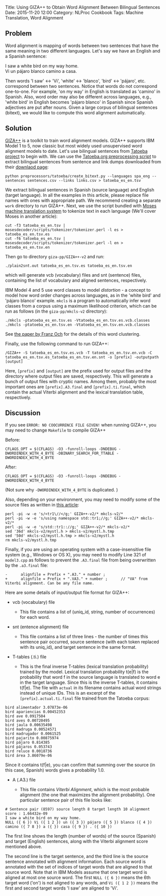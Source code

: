 Title: Using GIZA++ to Obtain Word Alignment Between Bilingual Sentences
Date: 2015-11-20 12:00
Category: NLProc Cookbook
Tags: Machine Translation, Word Alignment

## Problem

Word alignment is mapping of words between two sentences that have the same meaning in two different languages.
Let's say we have an English and a Spanish sentence:

>
I saw a white bird on my way home. <br>
Vi un pájaro blanco camino a casa.


Then words 'I saw' <-> 'Vi', 'white' <-> 'blanco', 'bird' <-> 'pájaro', etc. correspond between two sentences.
Notice that words do not correspond one-to-one. For example, 'on my way' in English is translated as 'camino' in Spanish.
Also, word order may also be different across languages, e.g., 'white bird' in English becomes 'pájaro blanco' in Spanish
since Spanish adjectives are put after nouns. Given a large corpus of bilingual sentences (bitext), we would like to
compute this word alignment automatically.

## Solution

[GIZA++](https://github.com/moses-smt/giza-pp) is a toolkit to train word alignment models. GIZA++ supports IBM Model 1 to 5, now classic but most widely used unsupervised word alignment models to date. Let's use bilingual sentences from [Tatoeba project](http://tatoeba.org/) to begin with. We can use the [Tatoeba.org preprocessing script](https://github.com/mhagiwara/nlproc-cookbook/blob/master/preprocessors/tatoeba/create_bitext.py) to extract bilingual sentences from sentence and link dumps downloaded from their [downlaod page](http://tatoeba.org/eng/downloads):

```
python preprocessors/tatoeba/create_bitext.py --languages spa_eng --sentences sentences.csv --links links.csv > tatoeba_es_en.tsv
```

We extract bilingual sentences in Spanish (source language) and English (target language). In all the examples in this article, please replace file names with ones with appropriate path. We recommend creating a separate `work` directory to run GIZA++. Next, we use the script bundled with [Moses machine translation system](http://www.statmt.org/moses/) to tokenize text in each language (We'll cover Moses in another article):

```
cut -f3 tatoeba_es_en.tsv | mosesdecoder/scripts/tokenizer/tokenizer.perl -l es > tatoeba_es_en.tsv.es
cut -f6 tatoeba_es_en.tsv | mosesdecoder/scripts/tokenizer/tokenizer.perl -l en > tatoeba_es_en.tsv.en
```

Then go to directory `giza-pp/GIZA++-v2` and run:

```
./plain2snt.out tatoeba_es_en.tsv.es tatoeba_es_en.tsv.en
```

which will generate vcb (vocabulary) files and snt (sentence) files, containing the list of vocabulary and aligned sentences, respectively.

IBM Model 4 and 5 use word classes to model *distortion* - a concept to model how word order changes across languages, as in the 'white bird' and 'pájaro blanco' example. `mkcls` is a program to automatically infer word classes from a corpus using a maximum likelihood criterion, which can be run as follows (in the `giza-pp/mkcls-v2` directory):

```
./mkcls -ptatoeba_es_en.tsv.es -Vtatoeba_es_en.tsv.es.vcb.classes
./mkcls -ptatoeba_es_en.tsv.en -Vtatoeba_es_en.tsv.en.vcb.classes
```

See [the paper by Franz Och](http://www.aclweb.org/anthology/E99-1010) for the details of this word clustering.

Finally, use the following command to run GIZA++:

```
/GIZA++ -S tatoeba_es_en.tsv.es.vcb -T tatoeba_es_en.tsv.en.vcb -C tatoeba_es_en.tsv.es_tatoeba_es_en.tsv.en.snt -o [prefix] -outputpath [output]
```

Here, `[prefix]` and `[output]` are the prefix used for output files and the directory where output files are saved, respectively. This will generate a bunch of output files with cryptic names. Among them, probably the most important ones are `[prefix].A3.final` and `[prefix].ti.final`, which contain the actual Viterbi alignment and the lexical translation table, respectively.

## Discussion

If you see `ERROR: NO COOCURRENCE FILE GIVEN!` when running GIZA++, you may need to change `Makefile` to compile GIZA++

Before:
```
CFLAGS_OPT = $(CFLAGS) -O3 -funroll-loops -DNDEBUG -DWORDINDEX_WITH_4_BYTE -DBINARY_SEARCH_FOR_TTABLE -DWORDINDEX_WITH_4_BYTE
```
After:
```
CFLAGS_OPT = $(CFLAGS) -O3 -funroll-loops -DNDEBUG -DWORDINDEX_WITH_4_BYTE
```
(Not sure why `-DWORDINDEX_WITH_4_BYTE` is duplicated. )

Also, depending on your environment, you may need to modify some of the source files as written in [this article](http://catherinegasnier.blogspot.com/2014/04/install-giza-107-on-mac-osx-1092.html):

```
perl -pi -w -e 's/<tr1\//</g;' GIZA++-v2/* mkcls-v2/*
perl -pi -w -e 's/using namespace std::tr1;//g;' GIZA++-v2/* mkcls-v2/*
perl -pi -w -e 's/std::tr1:://g;' GIZA++-v2/* mkcls-v2/*
sed '36d' mkcls-v2/mystl.h > mkcls-v2/mystl.h.tmp
sed '50d' mkcls-v2/mystl.h.tmp > mkcls-v2/mystl.h
rm mkcls-v2/mystl.h.tmp
```

Finally, if you are using an operating system with a case-insensitive file system (e.g., Windows or OS X), you may need to modify Line 321 of `model3.cpp` as follows to prevent the `.A3.final` file from being overwritten by the `.a3.final` file:

```
-      alignfile = Prefix + ".A3." + number ;
+      alignfile = Prefix + ".VA3." + number ;      // "VA" from Viterbi alignment. Can be any file name.
```

Here are some details of input/output file format for GIZA++:

* vcb (vocabulary) file

    - This file contains a list of (uniq_id, string, number of occurrences) for each word.

* snt (entence alignment) file

    - This file contains a list of three lines - the number of times this sentence pair occurred, source sentence (with each token replaced with its uniq_id), and target sentence in the same format.

* T-tables (.ti.) file

    - This is the final inverse T-tables (lexical translation probability) trained by the model. Lexical translation probability t(e|f) is the probability that word f in the source language is translated to word e in the target language. Since this is the inverse T-tables, it contains t(f|e). The file with `actual` in its filename contains actual word strings instead of unique IDs. This is an excerpt of the `[prefix].actual.ti.final` file trained from the Tatoeba corpus:

```
bird alimentador 3.07873e-06
bird apariencias 0.00452353
bird ave 0.0917504
bird aves 0.00720495
bird jaula 0.00635498
bird madruga 0.00524571
bird madrugador 0.0061525
bird pajarito 0.00875974
bird pájaro 0.814385
bird pájaros 0.053743
bird reluce 0.0018736
bird área 3.86079e-06
```

Since it contains t(f|e), you can confirm that summing over the source (in this case, Spanish) words gives a probability 1.0.

* A (.A3.) file

    - This file contains *Viterbi Alignment*, which is the most probable alignment (the one that maximizes the alignment probability). One particular sentence pair of this file looks like:

```
# Sentence pair (8597) source length 8 target length 10 alignment score : 1.66432e-09
I saw a white bird on my way home.
NULL ({ 6 }) Vi ({ 1 2 }) un ({ 3 }) pájaro ({ 5 }) blanco ({ 4 }) camino ({ 7 8 }) a ({ }) casa ({ 9 }) . ({ 10 })
```

The first line shows the length (number of words) of the source (Spanish) and target (English) sentences, along with the Viterbi alignment score mentioned above.

The second line is the target sentence, and the third line is the source sentence annotated with alignment information. Each source word is annotated with the set of indices of target words that are aligned to that source word. Note that in IBM Models assume that one target word is aligned at most one source word. The first `NULL ({ 6 })` means the 6th target word ('on') is not aligned to any words, and `Vi ({ 1 2 })` means the first and second target words 'I saw' are aligned to 'Vi'.

